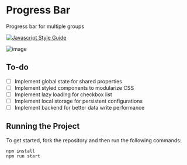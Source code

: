 # Progress Bar

Progress bar for multiple groups

[![Javascript Style Guide](https://camo.githubusercontent.com/40a93a02297564d0d8ca33cd436de8e22da3f198c85158ebbb0a17e2673faeeb/68747470733a2f2f62616467656e2e6e65742f62616467652f636f64652532307374796c652f416972626e622f6666356135663f69636f6e3d616972626e62)](https://github.com/airbnb/javascript)

![image](https://user-images.githubusercontent.com/12193814/159098697-8c024947-0b17-48e9-adbc-aae196ab706a.png)

## To-do

- [ ] Implement global state for shared properties
- [ ] Implement styled components to modularize CSS
- [ ] Implement lazy loading for checkbox list
- [ ] Implement local storage for persistent configurations
- [ ] Implement backend for better data write performance

## Running the Project

To get started, fork the repository and then run the following commands:

    npm install
    npm run start

